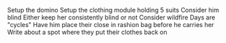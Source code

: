 Setup the domino
Setup the clothing module holding 5 suits
Consider him blind
Either keep her consistently blind or not
Consider wildfire
Days are "cycles"
Have him place their close in rashion bag before he carries her
Write about a spot where they put their clothes back on
